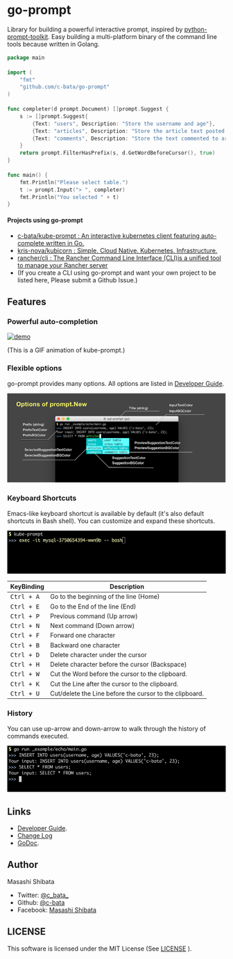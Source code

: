 # go-prompt

Library for building a powerful interactive prompt, inspired by [python-prompt-toolkit](https://github.com/jonathanslenders/python-prompt-toolkit).
Easy building a multi-platform binary of the command line tools because written in Golang.

```go
package main

import (
	"fmt"
	"github.com/c-bata/go-prompt"
)

func completer(d prompt.Document) []prompt.Suggest {
	s := []prompt.Suggest{
		{Text: "users", Description: "Store the username and age"},
		{Text: "articles", Description: "Store the article text posted by user"},
		{Text: "comments", Description: "Store the text commented to articles"},
	}
	return prompt.FilterHasPrefix(s, d.GetWordBeforeCursor(), true)
}

func main() {
	fmt.Println("Please select table.")
	t := prompt.Input("> ", completer)
	fmt.Println("You selected " + t)
}
```


#### Projects using go-prompt

* [c-bata/kube-prompt : An interactive kubernetes client featuring auto-complete written in Go.](https://github.com/c-bata/kube-prompt)
* [kris-nova/kubicorn : Simple. Cloud Native. Kubernetes. Infrastructure.](https://github.com/kris-nova/kubicorn)
* [rancher/cli : The Rancher Command Line Interface (CLI)is a unified tool to manage your Rancher server](https://github.com/rancher/cli)
* (If you create a CLI using go-prompt and want your own project to be listed here, Please submit a Github Issue.)

## Features

### Powerful auto-completion

[![demo](https://github.com/c-bata/assets/raw/master/go-prompt/kube-prompt.gif)](https://github.com/c-bata/kube-prompt)

(This is a GIF animation of kube-prompt.)

### Flexible options

go-prompt provides many options. All options are listed in [Developer Guide](./DEVELOPER_GUIDE.md).

[![options](https://github.com/c-bata/assets/raw/master/go-prompt/prompt-options.png)](#flexible-options)

### Keyboard Shortcuts

Emacs-like keyboard shortcut is available by default (it's also default shortcuts in Bash shell).
You can customize and expand these shortcuts.

[![keyboard shortcuts](https://github.com/c-bata/assets/raw/master/go-prompt/keyboard-shortcuts.gif)](#keyboard-shortcuts)

KeyBinding          | Description
--------------------|---------------------------------------------------------
<kbd>Ctrl + A</kbd> | Go to the beginning of the line (Home)
<kbd>Ctrl + E</kbd> | Go to the End of the line (End)
<kbd>Ctrl + P</kbd> | Previous command (Up arrow)
<kbd>Ctrl + N</kbd> | Next command (Down arrow)
<kbd>Ctrl + F</kbd> | Forward one character
<kbd>Ctrl + B</kbd> | Backward one character
<kbd>Ctrl + D</kbd> | Delete character under the cursor
<kbd>Ctrl + H</kbd> | Delete character before the cursor (Backspace)
<kbd>Ctrl + W</kbd> | Cut the Word before the cursor to the clipboard.
<kbd>Ctrl + K</kbd> | Cut the Line after the cursor to the clipboard.
<kbd>Ctrl + U</kbd> | Cut/delete the Line before the cursor to the clipboard.

### History

You can use up-arrow and down-arrow to walk through the history of commands executed.

[![History](https://github.com/c-bata/assets/raw/master/go-prompt/history.gif)](#history)


## Links

* [Developer Guide](./DEVELOPER_GUIDE.md).
* [Change Log](./CHANGELOG.md)
* [GoDoc](http://godoc.org/github.com/c-bata/go-prompt).

## Author

Masashi Shibata

* Twitter: [@c\_bata\_](https://twitter.com/c_bata_/)
* Github: [@c-bata](https://github.com/c-bata/)
* Facebook: [Masashi Shibata](https://www.facebook.com/masashi.cbata)

## LICENSE

This software is licensed under the MIT License (See [LICENSE](./LICENSE) ).

